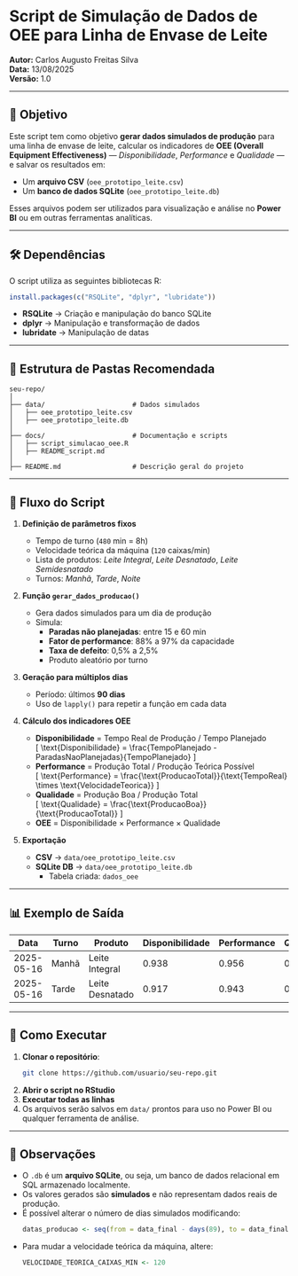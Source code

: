 # Script de Simulação de Dados de OEE para Linha de Envase de Leite

**Autor:** Carlos Augusto Freitas Silva  
**Data:** 13/08/2025  
**Versão:** 1.0

---

## 📌 Objetivo

Este script tem como objetivo **gerar dados simulados de produção** para uma linha de envase de leite, calcular os indicadores de **OEE (Overall Equipment Effectiveness)** — *Disponibilidade*, *Performance* e *Qualidade* — e salvar os resultados em:

- Um **arquivo CSV** (`oee_prototipo_leite.csv`)
- Um **banco de dados SQLite** (`oee_prototipo_leite.db`)

Esses arquivos podem ser utilizados para visualização e análise no **Power BI** ou em outras ferramentas analíticas.

---

## 🛠 Dependências

O script utiliza as seguintes bibliotecas R:

```r
install.packages(c("RSQLite", "dplyr", "lubridate"))
```

- **RSQLite** → Criação e manipulação do banco SQLite
- **dplyr** → Manipulação e transformação de dados
- **lubridate** → Manipulação de datas

---

## 📂 Estrutura de Pastas Recomendada

```
seu-repo/
│
├── data/                      # Dados simulados
│   ├── oee_prototipo_leite.csv
│   ├── oee_prototipo_leite.db
│
├── docs/                      # Documentação e scripts
│   ├── script_simulacao_oee.R
│   ├── README_script.md
│
├── README.md                  # Descrição geral do projeto
```

---

## 🔄 Fluxo do Script

1. **Definição de parâmetros fixos**
   - Tempo de turno (`480` min = 8h)
   - Velocidade teórica da máquina (`120` caixas/min)
   - Lista de produtos: *Leite Integral*, *Leite Desnatado*, *Leite Semidesnatado*
   - Turnos: *Manhã*, *Tarde*, *Noite*

2. **Função `gerar_dados_producao()`**
   - Gera dados simulados para um dia de produção
   - Simula:
     - **Paradas não planejadas**: entre 15 e 60 min
     - **Fator de performance**: 88% a 97% da capacidade
     - **Taxa de defeito**: 0,5% a 2,5%
     - Produto aleatório por turno

3. **Geração para múltiplos dias**
   - Período: últimos **90 dias**
   - Uso de `lapply()` para repetir a função em cada data

4. **Cálculo dos indicadores OEE**
   - **Disponibilidade** = Tempo Real de Produção / Tempo Planejado  
     \[
     \text{Disponibilidade} = \frac{TempoPlanejado - ParadasNaoPlanejadas}{TempoPlanejado}
     \]
   - **Performance** = Produção Total / Produção Teórica Possível  
     \[
     \text{Performance} = \frac{\text{ProducaoTotal}}{\text{TempoReal} \times \text{VelocidadeTeorica}}
     \]
   - **Qualidade** = Produção Boa / Produção Total  
     \[
     \text{Qualidade} = \frac{\text{ProducaoBoa}}{\text{ProducaoTotal}}
     \]
   - **OEE** = Disponibilidade × Performance × Qualidade

5. **Exportação**
   - **CSV** → `data/oee_prototipo_leite.csv`
   - **SQLite DB** → `data/oee_prototipo_leite.db`  
     - Tabela criada: `dados_oee`

---

## 📊 Exemplo de Saída

| Data       | Turno  | Produto           | Disponibilidade | Performance | Qualidade | OEE   | ProducaoTotal | ProducaoBoa | ProducaoDefeituosa | TempoReal | Paradas |
|------------|--------|-------------------|-----------------|-------------|-----------|-------|---------------|-------------|--------------------|-----------|---------|
| 2025-05-16 | Manhã  | Leite Integral    | 0.938           | 0.956       | 0.982     | 0.880 | 53834         | 52850       | 984                | 451       | 29      |
| 2025-05-16 | Tarde  | Leite Desnatado   | 0.917           | 0.943       | 0.976     | 0.845 | 52389         | 51104       | 1285               | 440       | 40      |

---

## 🚀 Como Executar

1. **Clonar o repositório**:
   ```bash
   git clone https://github.com/usuario/seu-repo.git
   ```
2. **Abrir o script no RStudio**
3. **Executar todas as linhas**
4. Os arquivos serão salvos em `data/` prontos para uso no Power BI ou qualquer ferramenta de análise.

---

## 📌 Observações
- O `.db` é um **arquivo SQLite**, ou seja, um banco de dados relacional em SQL armazenado localmente.
- Os valores gerados são **simulados** e não representam dados reais de produção.
- É possível alterar o número de dias simulados modificando:
  ```r
  datas_producao <- seq(from = data_final - days(89), to = data_final, by = "day")
  ```
- Para mudar a velocidade teórica da máquina, altere:
  ```r
  VELOCIDADE_TEORICA_CAIXAS_MIN <- 120
  ```
